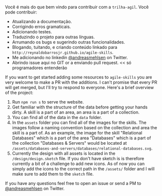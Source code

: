 Você é mais do que bem vindo para contribuir com a `trilha-agil`. Você pode contribuir: 

* Atualizando a documentação.
* Corrigindo erros gramaticais.
* Adicionando testes.
* Traduzindo o projeto para outras línguas.
* Arrumando os bugs e sugerindo outras funcionalidades.
* Blogando, tuitando, e criando conteúdo linkado para  `http://reynaldobarrosjr.github.io/agile-skills`.
* Me adicionando no linkedin [@andreasmehlsen](https://twitter.com/andreasmehlsen) on Twitter.
* Abrindo issue aqui no GIT or a enviando pull request. << só programadores entenderão

If you want to get started adding some resources to `agile-skills` you are very welcome to make a PR with the additions. I can't promise that every PR will get merged, but I'll try to respond to everyone. Here's a brief overview of the project:

1. Run `npm run s` to serve the website.
2. Get familiar with the structure of the data before getting your hands dirty. A skill is a part of an area, an area is a part of a collection.
3. You can find all of the data in the `data` folder.
4. In the `assets` folder you can find all of the images for the skills. The images follow a naming convention based on the collection and area the skill is a part of. As an example, the image for the skill "Relational Databases" which is a part of the area "Databases" which is a part of the collection "Databases & Servers" would be located at `/assets/databases-and-servers/databases/relational-databases.svg`.
5. Currently the design with all assets is located in the `/design/design.sketch` file. If you don't have sketch is is therefore currently a bit of a challenge to add new icons. As of now you can simply add the icons to the correct path in the `/assets/` folder and I will make sure to add them to the `sketch` file.

If you have any questions feel free to open an issue or send a PM to [@andreasmehlsen](https://twitter.com/andreasmehlsen) on Twitter.
